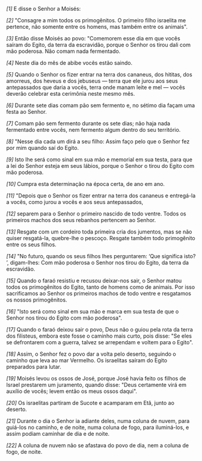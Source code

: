 *[1]* E disse o Senhor a Moisés:

*[2]* "Consagre a mim todos os primogênitos. O primeiro filho israelita me pertence, não somente entre os homens, mas também entre os animais".

*[3]* Então disse Moisés ao povo: "Comemorem esse dia em que vocês saíram do Egito, da terra da escravidão, porque o Senhor os tirou dali com mão poderosa. Não comam nada fermentado.

*[4]* Neste dia do mês de abibe vocês estão saindo.

*[5]* Quando o Senhor os fizer entrar na terra dos cananeus, dos hititas, dos amorreus, dos heveus e dos jebuseus — terra que ele jurou aos seus antepassados que daria a vocês, terra onde manam leite e mel — vocês deverão celebrar esta cerimônia neste mesmo mês.

*[6]* Durante sete dias comam pão sem fermento e, no sétimo dia façam uma festa ao Senhor.

*[7]* Comam pão sem fermento durante os sete dias; não haja nada fermentado entre vocês, nem fermento algum dentro do seu território.

*[8]* "Nesse dia cada um dirá a seu filho: Assim faço pelo que o Senhor fez por mim quando saí do Egito.

*[9]* Isto lhe será como sinal em sua mão e memorial em sua testa, para que a lei do Senhor esteja em seus lábios, porque o Senhor o tirou do Egito com mão poderosa.

*[10]* Cumpra esta determinação na época certa, de ano em ano.

*[11]* "Depois que o Senhor os fizer entrar na terra dos cananeus e entregá-la a vocês, como jurou a vocês e aos seus antepassados,

*[12]* separem para o Senhor o primeiro nascido de todo ventre. Todos os primeiros machos dos seus rebanhos pertencem ao Senhor.

*[13]* Resgate com um cordeiro toda primeira cria dos jumentos, mas se não quiser resgatá-la, quebre-lhe o pescoço. Resgate também todo primogênito entre os seus filhos.

*[14]* "No futuro, quando os seus filhos lhes perguntarem: ‘Que significa isto? ’, digam-lhes: Com mão poderosa o Senhor nos tirou do Egito, da terra da escravidão.

*[15]* Quando o faraó resistiu e recusou deixar-nos sair, o Senhor matou todos os primogênitos do Egito, tanto de homens como de animais. Por isso sacrificamos ao Senhor os primeiros machos de todo ventre e resgatamos os nossos primogênitos.

*[16]* "Isto será como sinal em sua mão e marca em sua testa de que o Senhor nos tirou do Egito com mão poderosa".

*[17]* Quando o faraó deixou sair o povo, Deus não o guiou pela rota da terra dos filisteus, embora este fosse o caminho mais curto, pois disse: "Se eles se defrontarem com a guerra, talvez se arrependam e voltem para o Egito".

*[18]* Assim, o Senhor fez o povo dar a volta pelo deserto, seguindo o caminho que leva ao mar Vermelho. Os israelitas saíram do Egito preparados para lutar.

*[19]* Moisés levou os ossos de José, porque José havia feito os filhos de Israel prestarem um juramento, quando disse: "Deus certamente virá em auxílio de vocês; levem então os meus ossos daqui".

*[20]* Os israelitas partiram de Sucote e acamparam em Etã, junto ao deserto.

*[21]* Durante o dia o Senhor ia adiante deles, numa coluna de nuvem, para guiá-los no caminho, e de noite, numa coluna de fogo, para iluminá-los, e assim podiam caminhar de dia e de noite.

*[22]* A coluna de nuvem não se afastava do povo de dia, nem a coluna de fogo, de noite.

